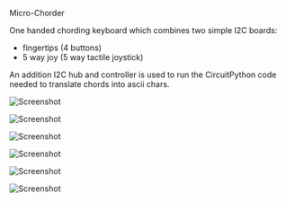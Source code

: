 
Micro-Chorder 

One handed chording keyboard which combines two simple I2C boards:

* fingertips (4 buttons)
* 5 way joy (5 way tactile joystick)

An addition I2C hub and controller is used to run the CircuitPython code needed to translate chords into ascii chars.

![Screenshot](pics/mc-cad-out.png)

![Screenshot](pics/mc-cad-in.png)

![Screenshot](pics/mc-joy.jpeg)

![Screenshot](pics/mc-cover.jpeg)

![Screenshot](pics/mc-hub-controller.jpeg)

![Screenshot](pics/mc-buttons.jpeg)
